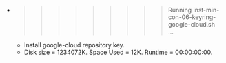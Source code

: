 * >>>>>>>>> Running inst-min-con-06-keyring-google-cloud.sh ...
  * Install google-cloud repository key.
  * Disk size = 1234072K. Space Used = 12K. Runtime = 00:00:00:00.
